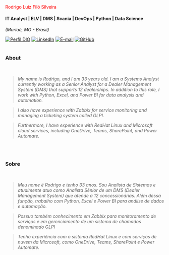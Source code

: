   <a href="www.linkedin.com/in/rodrigo-silveira-776b3b9b" style="color: #f00 !important; text-decoration: none; color: inherit;">
    <span>Rodrigo Luiz Filó Silveira</span>
  </a>
</h1>

#### IT Analyst | ELV | DMS | Scania | DevOps | Python | Data Science
<i>(Muriaé, MG - Brasil)</i>

[![Perfil DIO](https://img.shields.io/badge/-Meu%20Perfil%20na%20DIO-0077B5?style=for-the-badge&logo=gitbook&logoColor=white)](https://www.dio.me/users/rodrigoads2010)
[![LinkedIn](https://img.shields.io/badge/linkedin-%230077B5.svg?style=for-the-badge&logo=linkedin&logoColor=white)](www.linkedin.com/in/rodrigo-silveira-776b3b9b)
[![E-mail](https://img.shields.io/badge/-Email-0077B5?style=for-the-badge&logo=microsoft-outlook&logoColor=white)](mailto:rodrigoluizinfo@gmail.com)
[![GitHub](https://img.shields.io/badge/GitHub-0077B5?style=for-the-badge&logo=github&logoColor=white)](https://github.com/rodrigoluizinfo)
<br />
<br />

### About 
<i>
<br />
  
> My name is Rodrigo, and I am 33 years old. I am a Systems Analyst currently working as a Senior Analyst for a Dealer Management System (DMS) that supports 12 dealerships. In addition to this role, I work with Python, Excel, and Power BI for data analysis and automation.

> I also have experience with Zabbix for service monitoring and managing a ticketing system called GLPI.

> Furthermore, I have experience with RedHat Linux and Microsoft cloud services, including OneDrive, Teams, SharePoint, and Power Automate.

<br />
<br />
</i>

###  Sobre
<i>
<br />

> Meu nome é Rodrigo e tenho 33 anos. Sou Analista de Sistemas e atualmente atuo como Analista Sênior de um DMS (Dealer Management System) que atende a 12 concessionárias. Além dessa função, trabalho com Python, Excel e Power BI para análise de dados e automação.

> Possuo também conhecimento em Zabbix para monitoramento de serviços e em gerenciamento de um sistema de chamados denominado GLPI

> Tenho experiência com o sistema RedHat Linux e com serviços de nuvem da Microsoft, como OneDrive, Teams, SharePoint e Power Automate.

</i>


<br />

